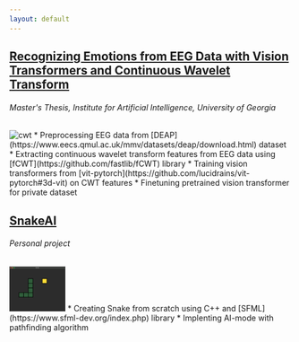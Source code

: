 ```yaml
---
layout: default
---
```


## [Recognizing Emotions from EEG Data with Vision Transformers and Continuous Wavelet Transform](https://github.com/agustin-lorenzo/emotion-recognition-thesis)
###### *Master's Thesis, Institute for Artificial Intelligence, University of Georgia*
<img src="figures/cwt.gif" alt="cwt" width="200"/>
* Preprocessing EEG data from [DEAP](https://www.eecs.qmul.ac.uk/mmv/datasets/deap/download.html) dataset
* Extracting continuous wavelet transform features from EEG data using [fCWT](https://github.com/fastlib/fCWT) library
* Training vision transformers from [vit-pytorch](https://github.com/lucidrains/vit-pytorch#3d-vit) on CWT features
* Finetuning pretrained vision transformer for private dataset

## [SnakeAI](https://github.com/agustin-lorenzo/snakeAI)
###### *Personal project*
<img src="figures/snake.png" alt="snake" width="100"/>
* Creating Snake from scratch using C++ and [SFML](https://www.sfml-dev.org/index.php) library
* Implenting AI-mode with pathfinding algorithm